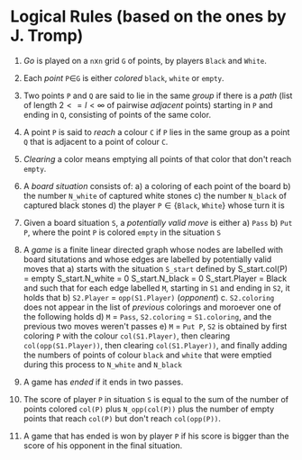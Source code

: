 # Logical Rules (based on the ones by J. Tromp)

1. *Go* is played on a `n`x`n` grid `G` of points, by players `Black` and `White`.

2. Each *point* `P`$\in$`G` is either *colored* `black`, `white` or `empty`.

3. Two points `P` and `Q` are said to lie in the same *group* if there is
   a *path* (list of length $2 <= l < \infty$ of pairwise *adjacent*
   points) starting in `P` and ending in `Q`, consisting of points of the same
   color.

4. A point `P` is said to *reach* a colour `C` if `P` lies in the same group as
   a point `Q` that is adjacent to a point of colour `C`.

5. *Clearing* a color means emptying all points of that color that don't reach
   `empty`.

6. A *board situation* consists of:
    a) a coloring of each point of the board
    b) the number `N_white` of captured white stones
    c) the number `N_black` of captured black stones
    d) the player `P`$\in\{$`Black`, `White`$\}$ whose turn it is

7. Given a board situation `S`, a *potentially valid move* is either
    a) `Pass`
    b) `Put P`, where the point `P` is colored `empty` in the situation `S`

6. A *game* is a finite linear directed graph whose nodes are labelled with
   board situtations and whose edges are labelled by potentially valid moves
   that
    a) starts with the situation `S_start` defined by
        S_start.col(P) = empty
        S_start.N_white = 0
        S_start.N_black = 0
        S_start.Player = Black
    and such that for each edge labelled `M`, starting in `S1` and ending in
    `S2`, it holds that
    b) `S2.Player` = `opp(S1.Player)` (*opponent*)
    c. `S2.coloring` does not appear in the list of *previous* colorings
    and moroever one of the following holds
    d) `M` = `Pass`, `S2.coloring` = `S1.coloring`, and the previous two moves
    weren't passes
    e) `M` = `Put P`, `S2` is obtained by first coloring `P` with the colour
   `col(S1.Player)`, then clearing `col(opp(S1.Player))`, then clearing
   `col(S1.Player))`, and finally adding the numbers of points of colour
   `black` and `white` that were emptied during this process to `N_white` and
   `N_black`
   
7. A game has *ended* if it ends in two passes.

8. The score of player `P` in situation `S` is equal to the sum of the number
   of points colored `col(P)` plus `N_opp(col(P))` plus the number of empty
   points that reach `col(P)` but don't reach `col(opp(P))`.

9. A game that has ended is won by player `P` if his score is bigger than the
   score of his opponent in the final situation.

